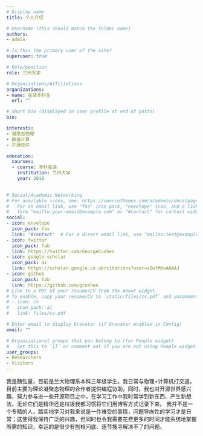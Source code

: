 ```yaml
---
# Display name
title: 个人介绍

# Username (this should match the folder name)
authors:
- admin

# Is this the primary user of the site?
superuser: true

# Role/position
role: 兰州大学

# Organizations/Affiliations
organizations:
- name: 在读本科生
  url: ""

# Short bio (displayed in user profile at end of posts)
bio: 

interests:
- 凝聚态物理
- 数值计算
- 开源软件

education:
  courses:
  - course: 本科在读
    institution: 兰州大学
    year: 2018
  

# Social/Academic Networking
# For available icons, see: https://sourcethemes.com/academic/docs/page-builder/#icons
#   For an email link, use "fas" icon pack, "envelope" icon, and a link in the
#   form "mailto:your-email@example.com" or "#contact" for contact widget.
social:
- icon: envelope
  icon_pack: fas
  link: '#contact'  # For a direct email link, use "mailto:test@example.org".
- icon: twitter
  icon_pack: fab
  link: https://twitter.com/GeorgeCushen
- icon: google-scholar
  icon_pack: ai
  link: https://scholar.google.co.uk/citations?user=sIwtMXoAAAAJ
- icon: github
  icon_pack: fab
  link: https://github.com/gcushen
# Link to a PDF of your resume/CV from the About widget.
# To enable, copy your resume/CV to `static/files/cv.pdf` and uncomment the lines below.
# - icon: cv
#   icon_pack: ai
#   link: files/cv.pdf

# Enter email to display Gravatar (if Gravatar enabled in Config)
email: ""

# Organizational groups that you belong to (for People widget)
#   Set this to `[]` or comment out if you are not using People widget.
user_groups:
- Researchers
- Visitors
---
```


我是魏弘量，目前是兰大物理系本科三年级学生。我日常与物理+计算机打交道，目前主要为理论凝聚态物理的合作者提供编程协助。同时，我也对开源世界感兴趣，努力参与进一些开源项目之中。在学习工作中我时常学到新东西、产生新想法，无论它们是精华还是垃圾我都习惯将它们用博客方式记录下来。
我并不是一个专精的人，踏实地学习对我来说是一件难受的事情，问题导向性的学习才是日常；这使得我保持广泛的兴趣，但同时也令我需要花费更多的时间才能系统地掌握所需的知识，幸运的是很少有刨根问底、逐节搜寻解决不了的问题。
